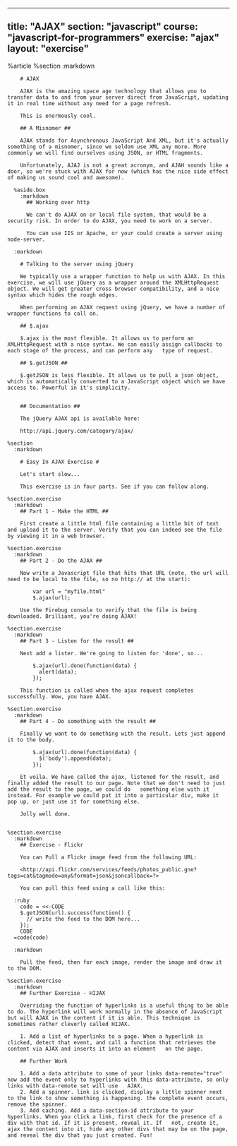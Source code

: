 ---
  title: "AJAX"
  section: "javascript"
  course: "javascript-for-programmers"
  exercise: "ajax"
  layout: "exercise"
  ---
  
  %article
    %section
      :markdown
  
        # AJAX
  
        AJAX is the amazing space age technology that allows you to transfer data to and from your server direct from JavaScript, updating it in real time without any need for a page refresh.
  
        This is enormously cool.
  
        ## A Misnomer ##
  
        AJAX stands for Asynchronous JavaScript And XML, but it's actually something of a misnomer, since we seldom use XML any more. More commonly we will find ourselves using JSON, or HTML fragments.
  
        Unfortunately, AJAJ is not a great acronym, and AJAH sounds like a door, so we're stuck with AJAX for now (which has the nice side effect of making us sound cool and awesome).
  
      %aside.box
        :markdown
          ## Working over http
  
          We can't do AJAX on or local file system, that would be a security risk. In order to do AJAX, you need to work on a server.
  
          You can use IIS or Apache, or your could create a server using node-server.
  
      :markdown
  
        # Talking to the server using jQuery
  
        We typically use a wrapper function to help us with AJAX. In this exercise, we will use jQuery as a wrapper around the XMLHttpRequest object. We will get greater cross browser compatibility, and a nice syntax which hides the rough edges.
  
        When performing an AJAX request using jQuery, we have a number of wrapper functions to call on.
  
        ## $.ajax
  
        $.ajax is the most flexible. It allows us to perform an XMLHttpRequest with a nice syntax. We can easily assign callbacks to each stage of the process, and can perform any   type of request.
  
        ## $.getJSON ##
  
        $.getJSON is less flexible. It allows us to pull a json object, which is automatically converted to a JavaScript object which we have access to. Powerful in it's simplicity.
  
  
        ## Documentation ##
  
        The jQuery AJAX api is available here:
  
        http://api.jquery.com/category/ajax/
  
    %section
      :markdown
  
        # Easy In AJAX Exercise #
  
        Let's start slow...
  
        This exercise is in four parts. See if you can follow along.
  
    %section.exercise
      :markdown
        ## Part 1 - Make the HTML ##
  
        First create a little html file containing a little bit of text and upload it to the server. Verify that you can indeed see the file by viewing it in a web browser.
  
    %section.exercise
      :markdown
        ## Part 2 - Do the AJAX ##
  
        Now write a Javascript file that hits that URL (note, the url will need to be local to the file, so no http:// at the start):
  
            var url = "myfile.html"
            $.ajax(url);
  
        Use the Firebug console to verify that the file is being downloaded. Brilliant, you're doing AJAX!
  
    %section.exercise
      :markdown
        ## Part 3 - Listen for the result ##
  
        Next add a lister. We're going to listen for 'done', so...
  
            $.ajax(url).done(function(data) {
              alert(data);
            });
  
        This function is called when the ajax request completes successfully. Wow, you have AJAX.
  
    %section.exercise
      :markdown
        ## Part 4 - Do something with the result ##
  
        Finally we want to do something with the result. Lets just append it to the body.
  
            $.ajax(url).done(function(data) {
              $('body').append(data);
            });
  
        Et voila. We have called the ajax, listened for the result, and finally added the result to our page. Note that we don't need to just add the result to the page, we could do   something else with it instead. For example we could put it into a particular div, make it pop up, or just use it for something else.
  
        Jolly well done.
  
  
    %section.exercise
      :markdown
        ## Exercise - Flickr
  
        You can Pull a Flickr image feed from the following URL:
  
        <http://api.flickr.com/services/feeds/photos_public.gne?tags=cat&tagmode=any&format=json&jsoncallback=?>
  
        You can pull this feed using a call like this:
  
      :ruby
        code = <<-CODE
        $.getJSON(url).success(function() {
          // write the feed to the DOM here...
        });
        CODE
      =code(code)
  
      :markdown
  
        Pull the feed, then for each image, render the image and draw it to the DOM.
  
    %section.exercise
      :markdown
        ## Further Exercise - HIJAX
  
        Overriding the function of hyperlinks is a useful thing to be able to do. The hyperlink will work normally in the absence of JavaScript but will AJAX in the content if it is able. This technique is sometimes rather cleverly called HIJAX.
  
        1. Add a list of hyperlinks to a page. When a hyperlink is clicked, detect that event, and call a function that retrieves the content via AJAX and inserts it into an element   on the page.
  
        ## Further Work
  
        1. Add a data attribute to some of your links data-remote="true" now add the event only to hyperlinks with this data-attribute, so only links with data-remote set will use   AJAX.
        2. Add a spinner. link is clicked, display a little spinner next to the link to show something is happening. the complete event occurs, remove the spinner.
        3. Add caching. Add a data-section-id attribute to your hyperlinks. When you click a link, first check for the presence of a div with that id. If it is present, reveal it. If   not, create it, ajax the content into it, hide any other divs that may be on the page, and reveal the div that you just created. Fun!
  